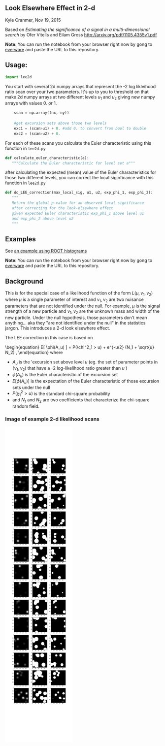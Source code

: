 ## Look Elsewhere Effect in 2-d

Kyle Cranmer, Nov 19, 2015

Based on
*Estimating the significance of a signal in a multi-dimensional search* by  Ofer Vitells and Eilam Gross http://arxiv.org/pdf/1105.4355v1.pdf

**Note**: You can run the notebook from your browser right now by gong to [everware](https://everware.rep.school.yandex.net/) and paste the URL to this repository. 

## Usage:

```python
import lee2d
```

You start with several 2d numpy arrays that represent the 
-2 log likleihood ratio scan over your two parameters.
It's up to you to threshold on that make 2d numpy arrays at two 
different levels $u_1$ and $u_2$ giving new numpy
arrays with values 0. or 1. 

```python
	scan = np.array((nx, ny))

    #get excursion sets above those two levels
    exc1 = (scan>u1) + 0. #add 0. to convert from bool to double
    exc2 = (scan>u2) + 0.
```

For each of these scans you calculate the Euler characteristic 
using this function in `lee2d.py`

```python
def calculate_euler_characteristic(a):
   """Calculate the Euler characteristic for level set a"""
```

after calculating the expected (mean) value of the Euler characteristics
for those two different levels, you can correct the local siginficance with
this function in `lee2d.py`

```python
def do_LEE_correction(max_local_sig, u1, u2, exp_phi_1, exp_phi_2):
   """
   Return the global p-value for an observed local significance 
   after correcting for the look-elsewhere effect
   given expected Euler characteristic exp_phi_1 above level u1
   and exp_phi_2 above level u2
   """
```

## Examples

See [an example using ROOT histograms](https://github.com/cranmer/look-elsewhere-2d/blob/master/root_TH2F_example.ipynb)

**Note**: You can run the notebook from your browser right now by gong to [everware](https://everware.rep.school.yandex.net/) and paste the URL to this repository. 


## Background

This is for the special case of a likelihood function of the form 
$L(\mu, \nu_1, \nu_2)$ where $\mu$ is a single parameter of interest and
$\nu_1,\nu_2$ are two nuisance parameters that are not identified under the null.
For example, $\mu$ is the signal strength of a new particle and $\nu_1,\nu_2$ are the
unknown mass and width of the new particle. Under the null hypothesis, those parameters 
don't mean anything... aka they "are not identified under the null" in the statistics jargon.
This introduces a 2-d look elsewhere effect.

The LEE correction in this case is based on 

\begin{equation}
E[ \phi(A_u) ] = P(\chi^2_1 > u) + e^{-u/2} (N_1 + \sqrt{u} N_2) \,
\end{equation}
where 
   * $A_u$ is the 'excursion set above level $u$ (eg. the set of parameter points in $(\nu_1,\nu_2)$ that have a -2 log-likelihood ratio greater than $u$ )
   * $\phi(A_u)$ is the Euler characteristic of the excursion set
   * $E[ \phi(A_u) ]$ is the expectation of the Euler characteristic of those excursion sets under the null
   * $P(\chi^2_1 > u)$ is the standard chi-square probability 
   * and $N_1$ and $N_2$ are two coefficients that characterize the chi-square random field.
   
### Image of example 2-d likelihood scans
  ![](islands.png)

